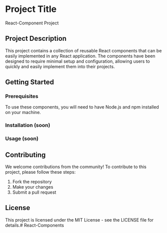 # Project Title

React-Component Project

## Project Description

This project contains a collection of reusable React components that can be easily implemented in any React application. The components have been designed to require minimal setup and configuration, allowing users to quickly and easily implement them into their projects.

## Getting Started

### Prerequisites

To use these components, you will need to have Node.js and npm installed on your machine.

### Installation (soon)

<!-- To install the components, simply run the following command:

```
npm install react-component-project
``` -->

### Usage (soon)

<!-- To use a component, simply import it into your React application and pass in any necessary props. For example, to use the `Button` component:

```jsx
import React from 'react';
import { Button } from 'react-component-project';

function MyComponent() {
  return (
    <div>
      <Button text="Click me!" onClick={() => console.log('Button clicked!')} />
    </div>
  );
}
```

The available props for each component are documented in the component's source code and in the project's documentation. -->

## Contributing

We welcome contributions from the community! To contribute to this project, please follow these steps:

1. Fork the repository
2. Make your changes
3. Submit a pull request

## License

This project is licensed under the MIT License - see the LICENSE file for details.# React-Components
